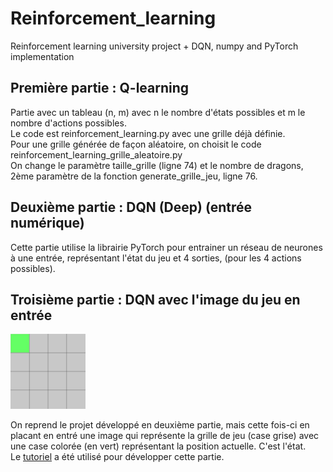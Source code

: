# Reinforcement_learning
Reinforcement learning university project + DQN, numpy and PyTorch implementation

## Première partie : Q-learning
Partie avec un tableau (n, m) avec n le nombre d'états possibles et m le nombre d'actions possibles.   
Le code est reinforcement_learning.py avec une grille déjà définie.   
Pour une grille générée de façon aléatoire, on choisit le code reinforcement_learning_grille_aleatoire.py   
On change le paramètre taille_grille (ligne 74) et le nombre de dragons, 2ème paramètre de la fonction generate_grille_jeu, ligne 76.

## Deuxième partie : DQN (Deep) (entrée numérique)
Cette partie utilise la librairie PyTorch pour entrainer un réseau de neurones à une entrée, représentant l'état du jeu et 4 sorties, (pour les 4 actions possibles).

## Troisième partie : DQN avec l'image du jeu en entrée
<img src=DQN%20entree%20image/test.jpg  width="120">


On reprend le projet développé en deuxième partie, mais cette fois-ci en placant en entré une image qui représente la grille de jeu (case grise) avec une case colorée (en vert) représentant la position actuelle. C'est l'état.   
Le [tutoriel](https://pytorch.org/tutorials/intermediate/reinforcement_q_learning.html) a été utilisé pour développer cette partie.
